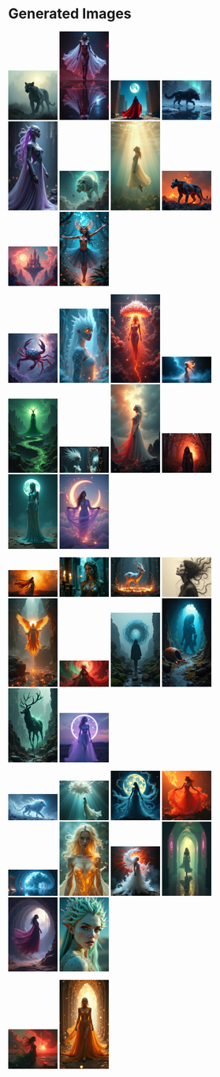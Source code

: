 # Generated Images



<img src="2025_07_14_01.png" width="100"/> <img src="2025_07_14_02.png" width="100"/> <img src="2025_07_14_03.png" width="100"/> <img src="2025_07_14_04.png" width="100"/> <img src="2025_07_14_05.png" width="100"/> <img src="2025_07_14_06.png" width="100"/> <img src="2025_07_14_07.png" width="100"/> <img src="2025_07_14_08.png" width="100"/> <img src="2025_07_14_09.png" width="100"/> <img src="2025_07_14_10.png" width="100"/>

<img src="2025_07_14_11.png" width="100"/> <img src="2025_07_14_12.png" width="100"/> <img src="2025_07_14_13.png" width="100"/> <img src="2025_07_14_14.png" width="100"/> <img src="2025_07_14_15.png" width="100"/> <img src="2025_07_14_16.png" width="100"/> <img src="2025_07_14_17.png" width="100"/> <img src="2025_07_14_18.png" width="100"/> <img src="2025_07_14_19.png" width="100"/> <img src="2025_07_14_20.png" width="100"/>

<img src="2025_07_14_21.png" width="100"/> <img src="2025_07_14_22.png" width="100"/> <img src="2025_07_14_23.png" width="100"/> <img src="2025_07_14_24.png" width="100"/> <img src="2025_07_14_25.png" width="100"/> <img src="2025_07_14_26.png" width="100"/> <img src="2025_07_14_27.png" width="100"/> <img src="2025_07_14_28.png" width="100"/> <img src="2025_07_14_29.png" width="100"/> <img src="2025_07_14_30.png" width="100"/>

<img src="2025_07_14_31.png" width="100"/> <img src="2025_07_14_32.png" width="100"/> <img src="2025_07_14_33.png" width="100"/> <img src="2025_07_14_34.png" width="100"/> <img src="2025_07_14_35.png" width="100"/> <img src="2025_07_14_36.png" width="100"/> <img src="2025_07_14_37.png" width="100"/> <img src="2025_07_14_38.png" width="100"/> <img src="2025_07_14_39.png" width="100"/> <img src="2025_07_14_40.png" width="100"/>

<img src="2025_07_14_41.png" width="100"/> <img src="2025_07_14_42.png" width="100"/>